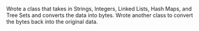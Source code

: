 Wrote a class that takes in Strings, Integers, Linked Lists, Hash Maps, and Tree Sets and converts the data into bytes. Wrote another class to convert the bytes back into the original data.
